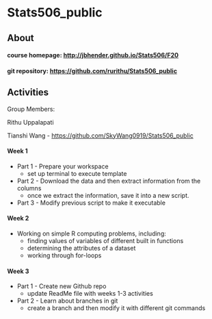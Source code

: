 # Stats506_public

## About 

#### course homepage: http://jbhender.github.io/Stats506/F20
#### git repository: https://github.com/rurithu/Stats506_public

## Activities 
Group Members: 

Rithu Uppalapati 

Tianshi Wang - https://github.com/SkyWang0919/Stats506_public
#### Week 1 
* Part 1 - Prepare your workspace 
  + set up terminal to execute template 
* Part 2 - Download the data and then extract information from the columns 
  + once we extract the information, save it into a new script.
* Part 3 - Modify previous script to make it executable 
#### Week 2 
* Working on simple R computing problems, including: 
  + finding values of variables of different built in functions 
  + determining the attributes of a dataset 
  + working through for-loops
#### Week 3 
* Part 1 - Create new Github repo 
  + update ReadMe file with weeks 1-3 activities 
* Part 2 - Learn about branches in git 
  + create a branch and then modify it with different git commands

